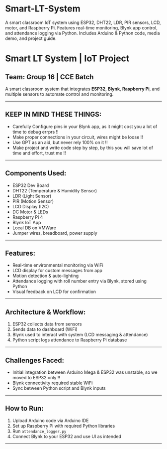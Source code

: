 # Smart-LT-System
A smart classroom IoT system using ESP32, DHT22, LDR, PIR sensors, LCD, motor, and Raspberry Pi. Features real-time monitoring, Blynk app control, and attendance logging via Python. Includes Arduino &amp; Python code, media demo, and project guide.

#  Smart LT System | IoT Project

## Team: Group 16 | CCE Batch

A smart classroom system that integrates **ESP32**, **Blynk**, **Raspberry Pi**, and multiple sensors to automate control and monitoring.

---

## KEEP IN MIND THESE THINGS:
- Carefully Configure pins in your Blynk app, as it might cost you a lot of time to debug errprs !!
- Make proper connections in your circuit, wires might be loose !!
- Use GPT as an aid, but never rely 100% on it !!
- Make project and write code step by step, by this you will save lot of time and effort, trust me !!

---

##  Components Used:
- ESP32 Dev Board
- DHT22 (Temperature & Humidity Sensor)
- LDR (Light Sensor)
- PIR (Motion Sensor)
- LCD Display (I2C)
- DC Motor & LEDs
- Raspberry Pi 4
- Blynk IoT App
- Local DB on VMWare
- Jumper wires, breadboard, power supply

---

##  Features:
- Real-time environmental monitoring via WiFi
- LCD display for custom messages from app
- Motion detection & auto-lighting
- Attendance logging with roll number entry via Blynk, stored using Python
- Visual feedback on LCD for confirmation

---

##  Architecture & Workflow:
1. ESP32 collects data from sensors
2. Sends data to dashboard (WiFi)
3. Blynk used to interact with system (LCD messaging & attendance)
4. Python script logs attendance to Raspberry Pi database

---

##  Challenges Faced:
- Initial integration between Arduino Mega & ESP32 was unstable, so we moved to ESP32 only !!
- Blynk connectivity required stable WiFi
- Sync between Python script and Blynk inputs

---

##  How to Run:
1. Upload Arduino code via Arduino IDE
2. Set up Raspberry Pi with required Python libraries
3. Run `attendance_logger.py`
4. Connect Blynk to your ESP32 and use UI as intended

---


